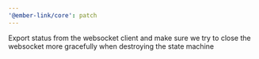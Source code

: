 ```yaml
---
'@ember-link/core': patch
---
```


Export status from the websocket client and make sure we try to close the websocket more gracefully when destroying the state machine
